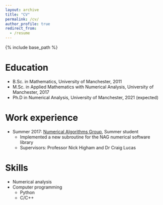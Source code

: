 ```yaml
---
layout: archive
title: "CV"
permalink: /cv/
author_profile: true
redirect_from:
  - /resume
---
```


{% include base_path %}

Education
======
* B.Sc. in Mathematics, University of Manchester, 2011
* M.Sc. in Applied Mathematics with Numerical Analysis, University of Manchester, 2017
* Ph.D in Numerical Analysis, University of Manchester, 2021 (expected)

Work experience
======
* Summer 2017: [Numerical Algorithms Group](https://www.nag.co.uk/), Summer student 
  * Implemented a new subroutine for the NAG numerical software library  
  * Supervisors: Professor Nick Higham and Dr Craig Lucas  

  
Skills
======
* Numerical analysis
* Computer programming
  * Python
  * C/C++

<!---
Publications
======
  <ul>{% for post in site.publications %}
    {% include archive-single-cv.html %}
  {% endfor %}</ul>

<!---
Talks
======
  <ul>{% for post in site.talks %}
    {% include archive-single-talk-cv.html %}
  {% endfor %}</ul>
<!---  
Teaching
======
  <ul>{% for post in site.teaching %}
    {% include archive-single-cv.html %}
  {% endfor %}</ul>
<!---
Service and leadership
======
* Currently signed in to 43 different slack teams

-->
